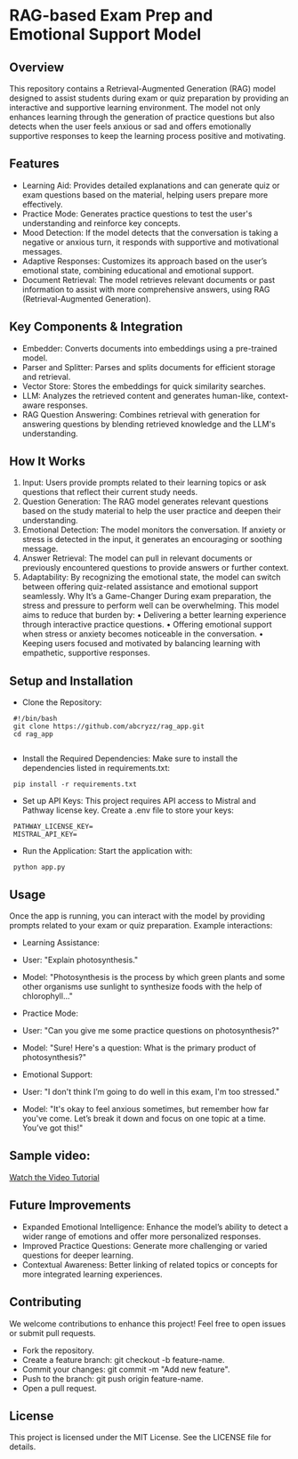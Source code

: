 # RAG-based Exam Prep and Emotional Support Model

## Overview

This repository contains a Retrieval-Augmented Generation (RAG) model designed to assist students during exam or quiz preparation by providing an interactive and supportive learning environment. The model not only enhances learning through the generation of practice questions but also detects when the user feels anxious or sad and offers emotionally supportive responses to keep the learning process positive and motivating.

## Features
* Learning Aid: Provides detailed explanations and can generate quiz or exam questions based on the material, helping users prepare more effectively.
* Practice Mode: Generates practice questions to test the user's understanding and reinforce key concepts.
*	Mood Detection: If the model detects that the conversation is taking a negative or anxious turn, it responds with supportive and motivational messages.
*	Adaptive Responses: Customizes its approach based on the user’s emotional state, combining educational and emotional support.
*	Document Retrieval: The model retrieves relevant documents or past information to assist with more comprehensive answers, using RAG (Retrieval-Augmented Generation).

## Key Components & Integration
* Embedder: Converts documents into embeddings using a pre-trained model.
* Parser and Splitter: Parses and splits documents for efficient storage and retrieval.
* Vector Store: Stores the embeddings for quick similarity searches.
* LLM: Analyzes the retrieved content and generates human-like, context-aware responses.
* RAG Question Answering: Combines retrieval with generation for answering questions by blending retrieved knowledge and the LLM's understanding.


## How It Works
1.	Input: Users provide prompts related to their learning topics or ask questions that reflect their current study needs.
2.	Question Generation: The RAG model generates relevant questions based on the study material to help the user practice and deepen their understanding.
3.	Emotional Detection: The model monitors the conversation. If anxiety or stress is detected in the input, it generates an encouraging or soothing message.
4.	Answer Retrieval: The model can pull in relevant documents or previously encountered questions to provide answers or further context.
5.	Adaptability: By recognizing the emotional state, the model can switch between offering quiz-related assistance and emotional support seamlessly.
Why It’s a Game-Changer
During exam preparation, the stress and pressure to perform well can be overwhelming. This model aims to reduce that burden by:
•	Delivering a better learning experience through interactive practice questions.
•	Offering emotional support when stress or anxiety becomes noticeable in the conversation.
•	Keeping users focused and motivated by balancing learning with empathetic, supportive responses.

## Setup and Installation
* Clone the Repository:
 ```
  #!/bin/bash
  git clone https://github.com/abcryzz/rag_app.git
  cd rag_app
  
 ```
* Install the Required Dependencies: Make sure to install the dependencies listed in requirements.txt:
 ```
  pip install -r requirements.txt
 ```
* Set up API Keys: This project requires API access to Mistral and Pathway license key. Create a .env file to store your keys:
 ```
  PATHWAY_LICENSE_KEY=
  MISTRAL_API_KEY=
 ```
* Run the Application: Start the application with:
 ```
  python app.py
 ```

## Usage
Once the app is running, you can interact with the model by providing prompts related to your exam or quiz preparation. Example interactions:

* Learning Assistance:

 * User: "Explain photosynthesis."
 * Model: "Photosynthesis is the process by which green plants and some other organisms use sunlight to synthesize foods with the help of chlorophyll..."

* Practice Mode:

 * User: "Can you give me some practice questions on photosynthesis?"
 * Model: "Sure! Here's a question: What is the primary product of photosynthesis?"
* Emotional Support:

 * User: "I don't think I’m going to do well in this exam, I'm too stressed."
 * Model: "It's okay to feel anxious sometimes, but remember how far you've come. Let’s break it down and focus on one topic at a time. You’ve got this!"

## Sample video:

[Watch the Video Tutorial](https://vimeo.com/1014999369?share=copy)
 
## Future Improvements
 * Expanded Emotional Intelligence: Enhance the model’s ability to detect a wider range of emotions and offer more personalized responses.
 * Improved Practice Questions: Generate more challenging or varied questions for deeper learning.
 * Contextual Awareness: Better linking of related topics or concepts for more integrated learning experiences.

## Contributing
We welcome contributions to enhance this project! Feel free to open issues or submit pull requests.

 * Fork the repository.
 * Create a feature branch: git checkout -b feature-name.
 * Commit your changes: git commit -m "Add new feature".
 * Push to the branch: git push origin feature-name.
 * Open a pull request.
   
## License
This project is licensed under the MIT License. See the LICENSE file for details.
